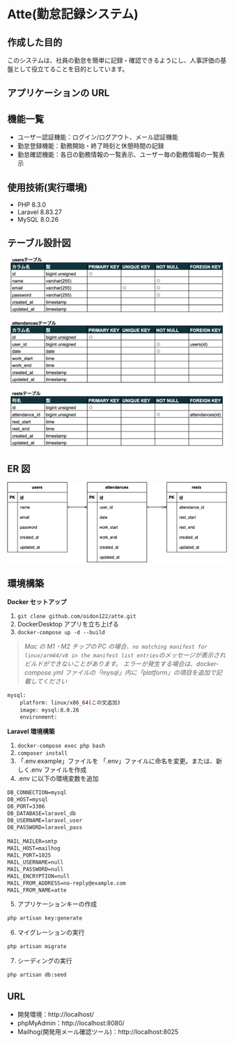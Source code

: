 # Atte(勤怠記録システム)

## 作成した目的

このシステムは、社員の勤怠を簡単に記録・確認できるようにし、人事評価の基盤として役立てることを目的としています。

## アプリケーションの URL

## 機能一覧

- ユーザー認証機能：ログイン/ログアウト、メール認証機能
- 勤怠登録機能：勤務開始・終了時刻と休憩時間の記録
- 勤怠確認機能：各日の勤務情報の一覧表示、ユーザー毎の勤務情報の一覧表示

## 使用技術(実行環境)

- PHP 8.3.0
- Laravel 8.83.27
- MySQL 8.0.26

## テーブル設計図

![alt](table.png)

## ER 図

![alt](atte.png)

## 環境構築

**Docker セットアップ**

1. `git clone github.com/oidon122/atte.git`
2. DockerDesktop アプリを立ち上げる
3. `docker-compose up -d --build`

> _Mac の M1・M2 チップの PC の場合、`no matching manifest for linux/arm64/v8 in the manifest list entries`のメッセージが表示されビルドができないことがあります。
> エラーが発生する場合は、docker-compose.yml ファイルの「mysql」内に「platform」の項目を追加で記載してください_

```bash
mysql:
    platform: linux/x86_64(この文追加)
    image: mysql:8.0.26
    environment:
```

**Laravel 環境構築**

1. `docker-compose exec php bash`
2. `composer install`
3. 「.env.example」ファイルを 「.env」ファイルに命名を変更。または、新しく.env ファイルを作成
4. .env に以下の環境変数を追加

```text
DB_CONNECTION=mysql
DB_HOST=mysql
DB_PORT=3306
DB_DATABASE=laravel_db
DB_USERNAME=laravel_user
DB_PASSWORD=laravel_pass

MAIL_MAILER=smtp
MAIL_HOST=mailhog
MAIL_PORT=1025
MAIL_USERNAME=null
MAIL_PASSWORD=null
MAIL_ENCRYPTION=null
MAIL_FROM_ADDRESS=no-reply@example.com
MAIL_FROM_NAME=atte
```

5. アプリケーションキーの作成

```bash
php artisan key:generate
```

6. マイグレーションの実行

```bash
php artisan migrate
```

7. シーディングの実行

```bash
php artisan db:seed
```

## URL

- 開発環境：http://localhost/
- phpMyAdmin：http://localhost:8080/
- Mailhog(開発用メール確認ツール)：http://localhost:8025
